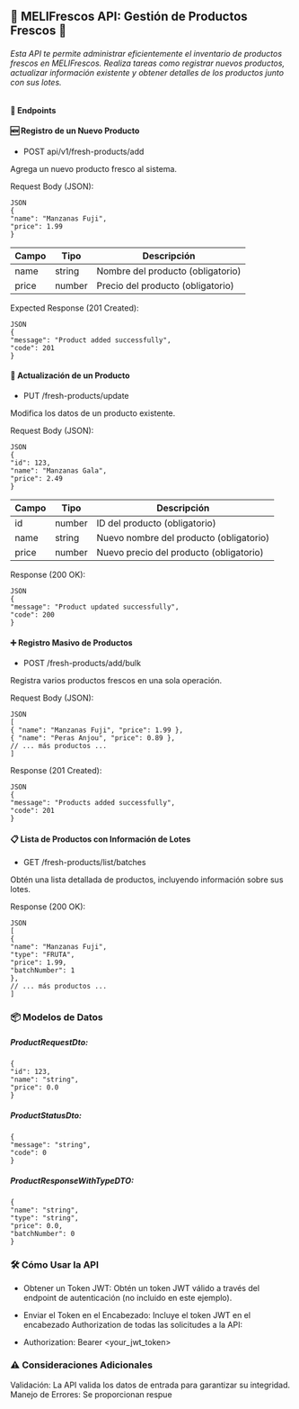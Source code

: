 ## 🍎 MELIFrescos API: Gestión de Productos Frescos 🍎

###### Esta API te permite administrar eficientemente el inventario de productos frescos en MELIFrescos. Realiza tareas como registrar nuevos productos, actualizar información existente y obtener detalles de los productos junto con sus lotes.

#### 🚀 Endpoints

#### 🆕 Registro de un Nuevo Producto

* POST api/v1/fresh-products/add

Agrega un nuevo producto fresco al sistema.

Request Body (JSON):
```
JSON
{
"name": "Manzanas Fuji",
"price": 1.99
}
```

| Campo | Tipo   | Descripción                   |
|-------|--------|-----------------------------|
| name  | string | Nombre del producto (obligatorio) |
| price | number | Precio del producto (obligatorio)  |

Expected Response (201 Created):
```
JSON
{
"message": "Product added successfully",
"code": 201
}
```



#### 🔄 Actualización de un Producto

* PUT /fresh-products/update

Modifica los datos de un producto existente.

Request Body (JSON):
```
JSON
{
"id": 123,
"name": "Manzanas Gala",
"price": 2.49
}
```



| Campo | Tipo   | Descripción                   |
|-------|--------|-----------------------------|
| id    | number | ID del producto (obligatorio)   |
| name  | string | Nuevo nombre del producto (obligatorio) |
| price | number | Nuevo precio del producto (obligatorio)  |

Response (200 OK):
```
JSON
{
"message": "Product updated successfully",
"code": 200
}
```



#### ➕ Registro Masivo de Productos

* POST /fresh-products/add/bulk

Registra varios productos frescos en una sola operación.

Request Body (JSON):
```
JSON
[
{ "name": "Manzanas Fuji", "price": 1.99 },
{ "name": "Peras Anjou", "price": 0.89 },
// ... más productos ...
]
```
Response (201 Created):
```
JSON
{
"message": "Products added successfully",
"code": 201
}
```


#### 📋 Lista de Productos con Información de Lotes

* GET /fresh-products/list/batches

Obtén una lista detallada de productos, incluyendo información sobre sus lotes.

Response (200 OK):
```
JSON
[
{
"name": "Manzanas Fuji",
"type": "FRUTA",
"price": 1.99,
"batchNumber": 1
},
// ... más productos ...
]
```

### 📦 Modelos de Datos

##### ProductRequestDto:

```
{
"id": 123,
"name": "string",
"price": 0.0
}
```

##### ProductStatusDto:
```
{
"message": "string",
"code": 0
}
```
##### ProductResponseWithTypeDTO:
```
{
"name": "string",
"type": "string",
"price": 0.0,
"batchNumber": 0
}
```

### 🛠️ Cómo Usar la API

* Obtener un Token JWT: Obtén un token JWT válido a través del endpoint de autenticación (no incluido en este ejemplo).

* Enviar el Token en el Encabezado: Incluye el token JWT en el encabezado Authorization de todas las solicitudes a la API:

* Authorization: Bearer <your_jwt_token>



### ⚠️ Consideraciones Adicionales

Validación: La API valida los datos de entrada para garantizar su integridad.
Manejo de Errores: Se proporcionan respue

